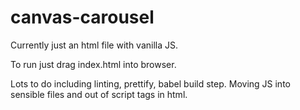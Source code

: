 # canvas-carousel

Currently just an html file with vanilla JS.

To run just drag index.html into browser.

Lots to do including linting, prettify, babel build step. Moving JS into sensible files and out of script tags in html.
